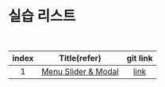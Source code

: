 # 실습 리스트



<br>

| index |                         Title(refer)                         |                           git link                           |
| :---: | :----------------------------------------------------------: | :----------------------------------------------------------: |
|   1   | [Menu Slider & Modal](https://github.com/bradtraversy/vanillawebprojects/tree/master/modal-menu-slider) | [link](https://github.com/chichchic/js_practice/tree/master/My_Landing_Page) |

<br>

